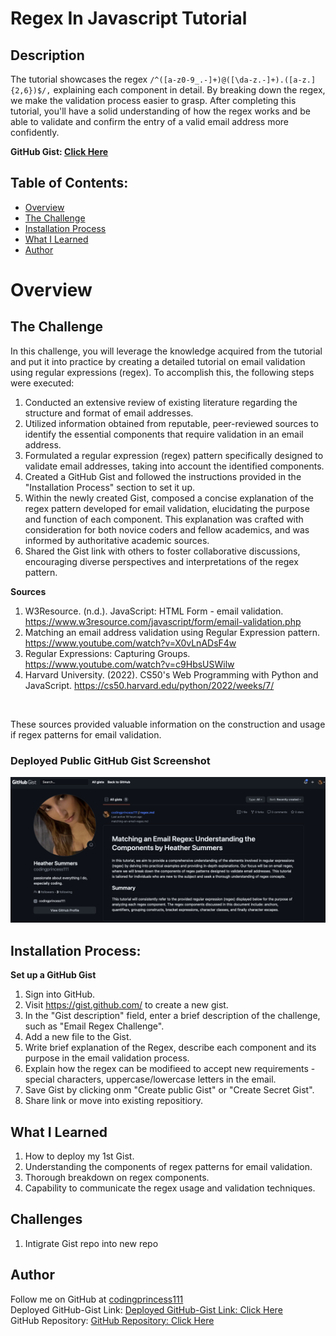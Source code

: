 # Regex In Javascript Tutorial

## Description 
The tutorial showcases the regex `/^([a-z0-9_.-]+)@([\da-z.-]+).([a-z.]{2,6})$/,` explaining each component in detail. By breaking down the regex, we make the validation process easier to grasp. After completing this tutorial, you'll have a solid understanding of how the regex works and be able to validate and confirm the entry of a valid email address more confidently.

**GitHub Gist: [Click Here](https://gist.github.com/codingprincess111/d95954b18d6758938cf182dba85e347a)**

## Table of Contents:
- [Overview](#Overview)
- [The Challenge](#The-Challenge)
- [Installation Process](#Installation-Process)
- [What I Learned](#What-I-Learned)
- [Author](#Author)

# Overview

## The Challenge 

In this challenge, you will leverage the knowledge acquired from the tutorial and put it into practice by creating a detailed tutorial on email validation using regular expressions (regex). To accomplish this, the following steps were executed:

1. Conducted an extensive review of existing literature regarding the structure and format of email addresses.
2. Utilized information obtained from reputable, peer-reviewed sources to identify the essential components that require validation in an email address.
3. Formulated a regular expression (regex) pattern specifically designed to validate email addresses, taking into account the identified components.
4. Created a GitHub Gist and followed the instructions provided in the "Installation Process" section to set it up.
5. Within the newly created Gist, composed a concise explanation of the regex pattern developed for email validation, elucidating the purpose and function of each component. This explanation was crafted with consideration for both novice coders and fellow academics, and was informed by authoritative academic sources.
6. Shared the Gist link with others to foster collaborative discussions, encouraging diverse perspectives and interpretations of the regex pattern.

**Sources**

1. W3Resource. (n.d.). JavaScript: HTML Form - email validation. https://www.w3resource.com/javascript/form/email-validation.php
2. Matching an email address validation using Regular Expression pattern. https://www.youtube.com/watch?v=X0vLnADsF4w
3. Regular Expressions: Capturing Groups. https://www.youtube.com/watch?v=c9HbsUSWilw
4. Harvard University. (2022). CS50's Web Programming with Python and JavaScript. https://cs50.harvard.edu/python/2022/weeks/7/
<br>

These sources provided valuable information on the construction and usage if regex patterns for email validation.

### Deployed Public GitHub Gist Screenshot
![](./img/gist.png)

## Installation Process:
**Set up a GitHub Gist**

1. Sign into GitHub.
2. Visit https://gist.github.com/ to create a new gist.
3. In the "Gist description" field, enter a brief description of the challenge, such as "Email Regex Challenge".
4. Add a new file to the Gist.
5. Write brief explanation of the Regex, describe each component and its purpose in the email validation process.
6. Explain how the regex can be modifieed to accept new requirements - special characters, uppercase/lowercase letters in the email.
7. Save Gist by clicking onm "Create public Gist" or "Create Secret Gist".
8. Share link or move into existing repositiory.


## What I Learned

1. How to deploy my 1st Gist.
2. Understanding the components of regex patterns for email validation.
3. Thorough breakdown on regex components.
4. Capability to communicate the regex usage and validation techniques. 

## Challenges

1. Intigrate Gist repo into new repo 

## Author

Follow me on GitHub at [codingprincess111](https://github.com/codingprincess111)
<br>
Deployed GitHub-Gist Link: [Deployed GitHub-Gist Link: Click Here](https://gist.github.com/codingprincess111/d95954b18d6758938cf182dba85e347a)
<br>
GitHub Repository: [GitHub Repository: Click Here](https://github.com/codingprincess111/Regex-in-JavaScript-Tutorial)
